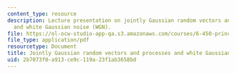 ```yaml
---
content_type: resource
description: Lecture presentation on jointly Gaussian random vectors and processes,
  and white Gaussian noise (WGN).
file: https://ol-ocw-studio-app-qa.s3.amazonaws.com/courses/6-450-principles-of-digital-communication-i-fall-2009/2b7073f0a913ce9c119a23f1ab3658bd_MIT6_450F09_slide14.pdf
file_type: application/pdf
resourcetype: Document
title: Jointly Gaussian random vectors and processes and white Gaussian noise (WGN)
uid: 2b7073f0-a913-ce9c-119a-23f1ab3658bd
---
```

